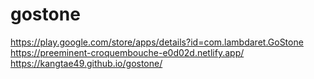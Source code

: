 # gostone

https://play.google.com/store/apps/details?id=com.lambdaret.GoStone
https://preeminent-croquembouche-e0d02d.netlify.app/
https://kangtae49.github.io/gostone/